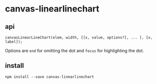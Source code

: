 # canvas-linearlinechart

## api

    canvasLinearLineChart(elem, width, [[x, value, options?], ... ], [x, label]);

Options are `end` for omitting the dot and `focus` for highlighting the dot.

## install

    npm install --save canvas-linearlinechart
